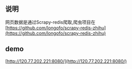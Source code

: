## 说明

网页数据是通过Scrapy-redis爬取,爬虫项目在[https://github.com/longofo/scrapy-redis-zhihu](https://github.com/longofo/scrapy-redis-zhihu)


## demo

[http://120.77.202.221:8080/](http://120.77.202.221:8080/)
